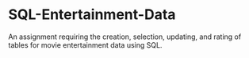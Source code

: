 # SQL-Entertainment-Data
An assignment requiring the creation, selection, updating, and rating of tables for movie entertainment data using SQL.
